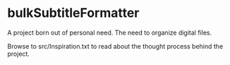 # bulkSubtitleFormatter
A project born out of personal need. The need to organize digital files.

Browse to src/Inspiration.txt to read about the thought process behind the project.
